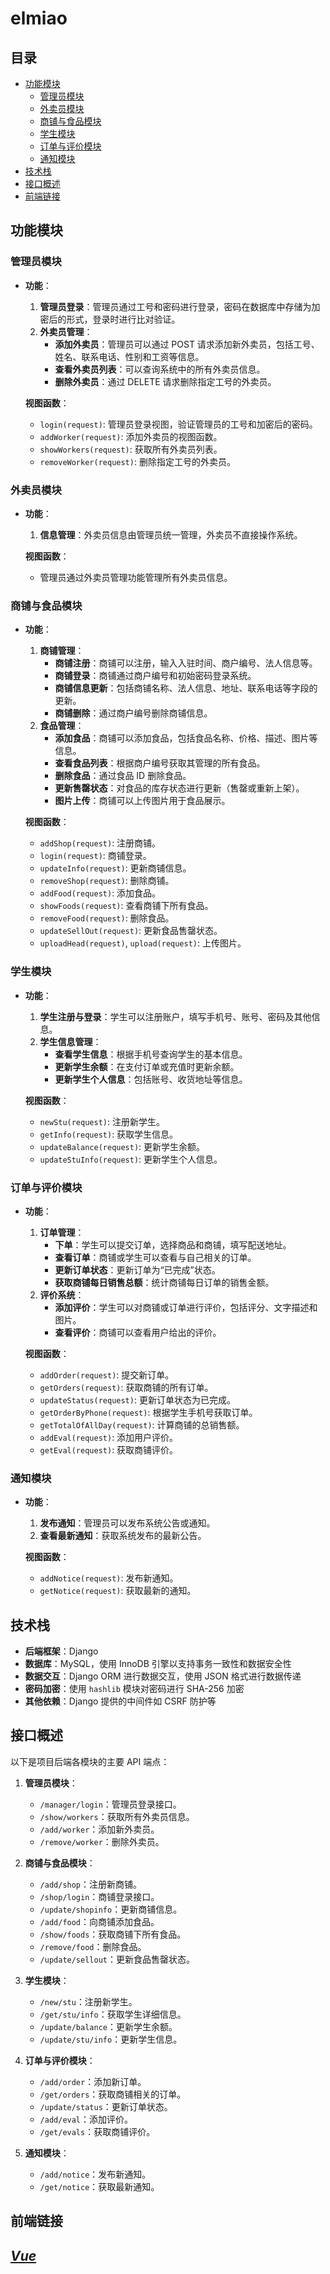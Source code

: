 # elmiao

## 目录
- [功能模块](#功能模块)
  - [管理员模块](#管理员模块)
  - [外卖员模块](#外卖员模块)
  - [商铺与食品模块](#商铺与食品模块)
  - [学生模块](#学生模块)
  - [订单与评价模块](#订单与评价模块)
  - [通知模块](#通知模块)
- [技术栈](#技术栈)
- [接口概述](#接口概述)
- [前端链接](#前端链接)

## 功能模块

### **管理员模块**
- **功能**：
  1. **管理员登录**：管理员通过工号和密码进行登录，密码在数据库中存储为加密后的形式，登录时进行比对验证。
  2. **外卖员管理**：
     - **添加外卖员**：管理员可以通过 POST 请求添加新外卖员，包括工号、姓名、联系电话、性别和工资等信息。
     - **查看外卖员列表**：可以查询系统中的所有外卖员信息。
     - **删除外卖员**：通过 DELETE 请求删除指定工号的外卖员。
  
  **视图函数**：
  - `login(request)`: 管理员登录视图，验证管理员的工号和加密后的密码。
  - `addWorker(request)`: 添加外卖员的视图函数。
  - `showWorkers(request)`: 获取所有外卖员列表。
  - `removeWorker(request)`: 删除指定工号的外卖员。

### **外卖员模块**
- **功能**：
  1. **信息管理**：外卖员信息由管理员统一管理，外卖员不直接操作系统。
  
  **视图函数**：
  - 管理员通过外卖员管理功能管理所有外卖员信息。

### **商铺与食品模块**
- **功能**：
  1. **商铺管理**：
     - **商铺注册**：商铺可以注册，输入入驻时间、商户编号、法人信息等。
     - **商铺登录**：商铺通过商户编号和初始密码登录系统。
     - **商铺信息更新**：包括商铺名称、法人信息、地址、联系电话等字段的更新。
     - **商铺删除**：通过商户编号删除商铺信息。
  2. **食品管理**：
     - **添加食品**：商铺可以添加食品，包括食品名称、价格、描述、图片等信息。
     - **查看食品列表**：根据商户编号获取其管理的所有食品。
     - **删除食品**：通过食品 ID 删除食品。
     - **更新售罄状态**：对食品的库存状态进行更新（售罄或重新上架）。
     - **图片上传**：商铺可以上传图片用于食品展示。
  
  **视图函数**：
  - `addShop(request)`: 注册商铺。
  - `login(request)`: 商铺登录。
  - `updateInfo(request)`: 更新商铺信息。
  - `removeShop(request)`: 删除商铺。
  - `addFood(request)`: 添加食品。
  - `showFoods(request)`: 查看商铺下所有食品。
  - `removeFood(request)`: 删除食品。
  - `updateSellOut(request)`: 更新食品售罄状态。
  - `uploadHead(request)`, `upload(request)`: 上传图片。

### **学生模块**
- **功能**：
  1. **学生注册与登录**：学生可以注册账户，填写手机号、账号、密码及其他信息。
  2. **学生信息管理**：
     - **查看学生信息**：根据手机号查询学生的基本信息。
     - **更新学生余额**：在支付订单或充值时更新余额。
     - **更新学生个人信息**：包括账号、收货地址等信息。
  
  **视图函数**：
  - `newStu(request)`: 注册新学生。
  - `getInfo(request)`: 获取学生信息。
  - `updateBalance(request)`: 更新学生余额。
  - `updateStuInfo(request)`: 更新学生个人信息。

### **订单与评价模块**
- **功能**：
  1. **订单管理**：
     - **下单**：学生可以提交订单，选择商品和商铺，填写配送地址。
     - **查看订单**：商铺或学生可以查看与自己相关的订单。
     - **更新订单状态**：更新订单为“已完成”状态。
     - **获取商铺每日销售总额**：统计商铺每日订单的销售金额。
  2. **评价系统**：
     - **添加评价**：学生可以对商铺或订单进行评价，包括评分、文字描述和图片。
     - **查看评价**：商铺可以查看用户给出的评价。
  
  **视图函数**：
  - `addOrder(request)`: 提交新订单。
  - `getOrders(request)`: 获取商铺的所有订单。
  - `updateStatus(request)`: 更新订单状态为已完成。
  - `getOrderByPhone(request)`: 根据学生手机号获取订单。
  - `getTotalOfAllDay(request)`: 计算商铺的总销售额。
  - `addEval(request)`: 添加用户评价。
  - `getEval(request)`: 获取商铺评价。

### **通知模块**
- **功能**：
  1. **发布通知**：管理员可以发布系统公告或通知。
  2. **查看最新通知**：获取系统发布的最新公告。
  
  **视图函数**：
  - `addNotice(request)`: 发布新通知。
  - `getNotice(request)`: 获取最新的通知。

## 技术栈
- **后端框架**：Django
- **数据库**：MySQL，使用 InnoDB 引擎以支持事务一致性和数据安全性
- **数据交互**：Django ORM 进行数据交互，使用 JSON 格式进行数据传递
- **密码加密**：使用 `hashlib` 模块对密码进行 SHA-256 加密
- **其他依赖**：Django 提供的中间件如 CSRF 防护等


## 接口概述
以下是项目后端各模块的主要 API 端点：

1. **管理员模块**：
   - `/manager/login`：管理员登录接口。
   - `/show/workers`：获取所有外卖员信息。
   - `/add/worker`：添加新外卖员。
   - `/remove/worker`：删除外卖员。

2. **商铺与食品模块**：
   - `/add/shop`：注册新商铺。
   - `/shop/login`：商铺登录接口。
   - `/update/shopinfo`：更新商铺信息。
   - `/add/food`：向商铺添加食品。
   - `/show/foods`：获取商铺下所有食品。
   - `/remove/food`：删除食品。
   - `/update/sellout`：更新食品售罄状态。

3. **学生模块**：
   - `/new/stu`：注册新学生。
   - `/get/stu/info`：获取学生详细信息。
   - `/update/balance`：更新学生余额。
   - `/update/stu/info`：更新学生信息。

4. **订单与评价模块**：
   - `/add/order`：添加新订单。
   - `/get/orders`：获取商铺相关的订单。
   - `/update/status`：更新订单状态。
   - `/add/eval`：添加评价。
   - `/get/evals`：获取商铺评价。

5. **通知模块**：
   - `/add/notice`：发布新通知。
   - `/get/notice`：获取最新通知。

## 前端链接
[***Vue***](https://github.com/reqwaaaaa/elmiao_Vue)
---
